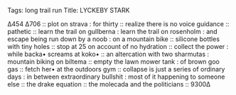 Tags: long trail run
Title: LYCKEBY STARK
  
∆454 ∆706 :: plot on strava : for thirty :: realize there is no voice guidance :: pathetic :: learn the trail on gullberna : learn the trail on rosenholm : and escape being run down by a noob : on a mountain bike :: silicone bottles with tiny holes :: stop at 25 on account of no hydration :: collect the power : while backa• screams at koko• :: an altercation with two sharmutas : mountain biking on biltema :: empty the lawn mower tank : of brown goo gas :: fetch her• at the outdoors gym :: collapse is just a series of ordinary days : in between extraordinary bullshit : most of it happening to someone else :: the drake equation :: the molecada and the politicians :: 9300∆